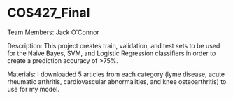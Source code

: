 # COS427_Final

Team Members: Jack O'Connor

Description: This project creates train, validation, and test sets 
  to be used for the Naive Bayes, SVM, and Logistic Regression
  classifiers in order to create a prediction accuracy of >75%.
  
Materials: I downloaded 5 articles from each category (lyme disease, acute rheumatic arthritis, 
  cardiovascular abnormalities, and knee osteoarthritis) to use for my model.
